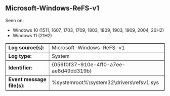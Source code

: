 ## Microsoft-Windows-ReFS-v1

Seen on:
* Windows 10 (1511, 1607, 1703, 1709, 1803, 1809, 1903, 1909, 2004, 20H2)
* Windows 11 (21H2)

<table border="1" class="docutils">
  <tbody>
    <tr>
      <td><b>Log source(s):</b></td>
      <td>Microsoft-Windows-ReFS-v1</td>
    </tr>
    <tr>
      <td><b>Log type:</b></td>
      <td>System</td>
    </tr>
    <tr>
      <td><b>Identifier:</b></td>
      <td>{059f0f37-910e-4ff0-a7ee-ae8d49dd319b}</td>
    </tr>
    <tr>
      <td><b>Event message file(s):</b></td>
      <td>%systemroot%\system32\drivers\refsv1.sys</td>
    </tr>
  </tbody>
</table>

&nbsp;

